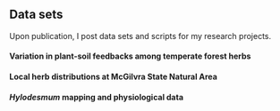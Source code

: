 ## Data sets

Upon publication, I post data sets and scripts for my research projects.

#### Variation in plant-soil feedbacks among temperate forest herbs

#### Local herb distributions at McGilvra State Natural Area

#### *Hylodesmum* mapping and physiological data
